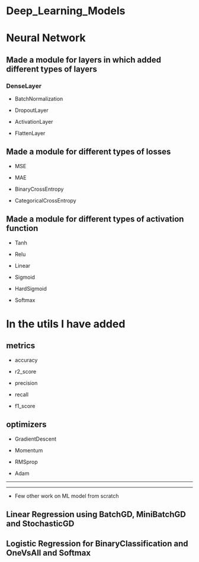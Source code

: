 # Deep_Learning_Models


# Neural Network

## Made a module for layers in which added different types of layers

### DenseLayer

- BatchNormalization

- DropoutLayer

- ActivationLayer

- FlattenLayer

## Made a module for different types of losses

- MSE
	
- MAE
	
- BinaryCrossEntropy
	
- CategoricalCrossEntropy
    
## Made a module for different types of activation function

- Tanh
	
- Relu

- Linear
	
- Sigmoid
	
- HardSigmoid
	
- Softmax

# In the utils I have added

## metrics
	
- accuracy
	
- r2_score

- precision
	
- recall
	
- f1_score

## optimizers
	
- GradientDescent
	
- Momentum
	
- RMSprop
	
- Adam


---

---

- Few other work on ML model from scratch

## Linear Regression using BatchGD, MiniBatchGD and StochasticGD

## Logistic Regression for BinaryClassification and OneVsAll and Softmax